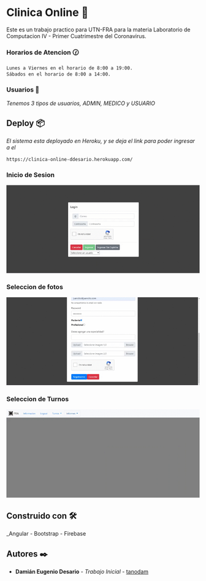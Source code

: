 
# **Clinica Online** 🚀

Este es un trabajo practico para UTN-FRA para la materia Laboratorio de Computacion IV - Primer Cuatrimestre del Coronavirus.

### Horarios de Atencion 🕜

```
Lunes a Viernes en el horario de 8:00 a 19:00.
Sábados en el horario de 8:00 a 14:00.
```
### Usuarios 🔧

_Tenemos 3 tipos de usuarios, ADMIN, MEDICO y USUARIO_

## Deploy 📦

_El sistema esta deployado en Heroku, y se deja el link para poder ingresar a el_
```
https://clinica-online-ddesario.herokuapp.com/
```
### Inicio de Sesion
![principal](https://github.com/tanodam/TP2_ClinicaOnline_LABIV/blob/master/img/login.gif)

### Seleccion de fotos
![principal](https://github.com/tanodam/TP2_ClinicaOnline_LABIV/blob/master/img/register.gif)

### Seleccion de Turnos
![principal](https://github.com/tanodam/TP2_ClinicaOnline_LABIV/blob/master/img/solicitarTurno.gif)

## Construido con 🛠️

_Angular - Bootstrap - Firebase

## Autores ✒️

* **Damián Eugenio Desario** - *Trabajo Inicial* - [tanodam](https://github.com/tanodam)
